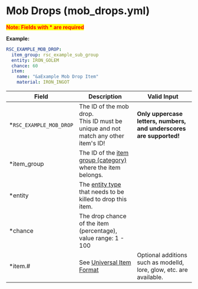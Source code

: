 # Mob Drops (mob_drops.yml)

<mark style="color:red;">**Note: Fields with * are required**</mark>

**Example:**

```yaml
RSC_EXAMPLE_MOB_DROP:
  item_group: rsc_example_sub_group
  entity: IRON_GOLEM
  chance: 60
  item:
    name: "&aExample Mob Drop Item"
    material: IRON_INGOT
```

| Field                 | Description                                                                                                                              | Valid Input                                                         |
|-------------------------|------------------------------------------------------------------------------------------------------------------------------------------|---------------------------------------------------------------------|
| *`RSC_EXAMPLE_MOB_DROP` | The ID of the mob drop.<br>This ID must be unique and not match any other item's ID!                                                     | **Only uppercase letters, numbers, and underscores are supported!** |
| *item_group             | The ID of the [item group (category)](groups.md) where the item belongs.                                                                 |
| *entity                 | The [entity type](https://hub.spigotmc.org/javadocs/spigot/org/bukkit/entity/EntityType.html) that needs to be killed to drop this item. |
| *chance                 | The drop chance of the item (percentage), value range: 1 - 100                                                                           |
| *item.#                 | See [Universal Item Format](../format/universal_item_format.md)                                                                          | Optional additions such as modelId, lore, glow, etc. are available. |

